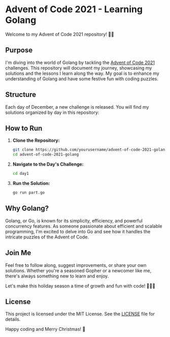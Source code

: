 # Advent of Code 2021 - Learning Golang

Welcome to my Advent of Code 2021 repository! 🎄✨

## Purpose

I'm diving into the world of Golang by tackling the [Advent of Code 2021](https://adventofcode.com/2021) challenges. This repository will document my journey, showcasing my solutions and the lessons I learn along the way. My goal is to enhance my understanding of Golang and have some festive fun with coding puzzles.

## Structure

Each day of December, a new challenge is released. You will find my solutions organized by day in this repository:

## How to Run

1. **Clone the Repository:**

    ```sh
    git clone https://github.com/yourusername/advent-of-code-2021-golang.git
    cd advent-of-code-2021-golang
    ```

2. **Navigate to the Day's Challenge:**

    ```sh
    cd day1
    ```

3. **Run the Solution:**

    ```sh
    go run part.go
    ```

## Why Golang?

Golang, or Go, is known for its simplicity, efficiency, and powerful concurrency features. As someone passionate about efficient and scalable programming, I'm excited to delve into Go and see how it handles the intricate puzzles of the Advent of Code.

## Join Me

Feel free to follow along, suggest improvements, or share your own solutions. Whether you're a seasoned Gopher or a newcomer like me, there's always something new to learn and enjoy.

Let's make this holiday season a time of growth and fun with code! 🎅🏻🎄

## License

This project is licensed under the MIT License. See the [LICENSE](LICENSE) file for details.

Happy coding and Merry Christmas! 🎁
